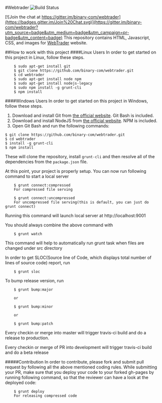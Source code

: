 #Webtrader ![Build Status](https://travis-ci.org/binary-com/webtrader.svg?branch=master)

[![Join the chat at https://gitter.im/binary-com/webtrader](https://badges.gitter.im/Join%20Chat.svg)](https://gitter.im/binary-com/webtrader?utm_source=badge&utm_medium=badge&utm_campaign=pr-badge&utm_content=badge)
This repository contains HTML, Javascript, CSS, and images for [WebTrader](http://binary-com.github.io/webtrader) website.
 
##How to work with this project
####Linux Users
In order to get started on this project in Linux, follow these steps.

        $ sudo apt-get install git
        $ git clone https://github.com/binary-com/webtrader.git
        $ cd webtrader
        $ sudo apt-get install node npm
        $ sudo apt-get install nodejs-legacy
        $ sudo npm install -g grunt-cli
        $ npm install
    
####Windows Users
In order to get started on this project in Windows, follow these steps.

1.  Download and install Git from [the official website](https://git-scm.com/download). Git Bash is included.
2. Download and install NodeJS from [the official website](https://www.nodejs.org). NPM is included.
3. Open Git Bash and run the following commands:
```
$ git clone https://github.com/binary-com/webtrader.git
$ cd webtrader
$ install -g grunt-cli
$ npm install
```
These will clone the repository, install `grunt-cli` and then resolve all of the dependencies from the `package.json` file.

At this point, your project is properly setup. You can now run following command to start a local server
        
        $ grunt connect:compressed
        For compressed file serving

        $ grunt connect:uncompressed
        For uncompressed file serving(this is default, you can just do grunt connect)

Running this command will launch local server at http://localhost:9001

You should always combine the above command with 
        
        $ grunt watch
This command will help to automatically run grunt task when files are changed under src directory

In order to get SLOC(Source line of Code, which displays total number of lines of source code) report, run

        $ grunt sloc

To bump release version, run

        $ grunt bump:major

        or

        $ grunt bump:minor

        or

        $ grunt bump:patch

Every checkin or merge into master will trigger travis-ci build and do a release to production.

Every checkin or merge of PR into development will trigger travis-ci build and do a beta release

#####Contribution
In order to contribute, please fork and submit pull request by following all the above mentioned coding rules.
While submitting your PR, make sure that you deploy your code to your forked gh-pages by running following command, so that the reviewer can have a look at the deployed code:
    
        $ grunt deploy
        For releasing compressed code

